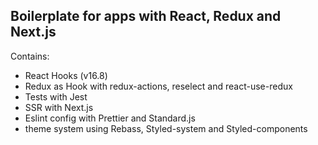 ## Boilerplate for apps with React, Redux and Next.js

Contains:

* React Hooks (v16.8)
* Redux as Hook with redux-actions, reselect and react-use-redux
* Tests with Jest
* SSR with Next.js
* Eslint config with Prettier and Standard.js
* theme system using Rebass, Styled-system and Styled-components

